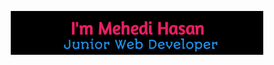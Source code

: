 <p align="center"><a href=""><img width="80%" alt="Hello, I'm Anurag. I'm Junior Web Developer" src="./asset/mehedi-img.png" /></a></p>
